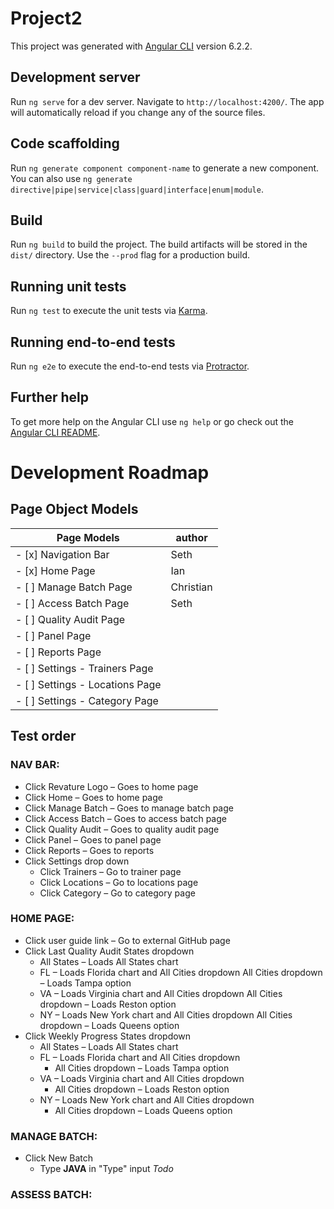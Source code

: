 # Project2

This project was generated with [Angular CLI](https://github.com/angular/angular-cli) version 6.2.2.

## Development server

Run `ng serve` for a dev server. Navigate to `http://localhost:4200/`. The app will automatically reload if you change any of the source files.

## Code scaffolding

Run `ng generate component component-name` to generate a new component. You can also use `ng generate directive|pipe|service|class|guard|interface|enum|module`.

## Build

Run `ng build` to build the project. The build artifacts will be stored in the `dist/` directory. Use the `--prod` flag for a production build.

## Running unit tests

Run `ng test` to execute the unit tests via [Karma](https://karma-runner.github.io).

## Running end-to-end tests

Run `ng e2e` to execute the end-to-end tests via [Protractor](http://www.protractortest.org/).

## Further help

To get more help on the Angular CLI use `ng help` or go check out the [Angular CLI README](https://github.com/angular/angular-cli/blob/master/README.md).

# Development Roadmap
## Page Object Models
Page Models | author   
------------|--------
- [x] Navigation Bar | Seth
- [x] Home Page | Ian
- [ ] Manage Batch Page | Christian
- [ ] Access Batch Page | Seth
- [ ] Quality Audit Page |
- [ ] Panel Page |
- [ ] Reports Page |
- [ ] Settings - Trainers Page |
- [ ] Settings - Locations Page |
- [ ] Settings - Category Page |

## Test order

### NAV BAR:
* Click Revature Logo – Goes to home page
* Click Home – Goes to home page
* Click Manage Batch – Goes to manage batch page
* Click Access Batch – Goes to access batch page
* Click Quality Audit – Goes to quality audit page
* Click Panel – Goes to panel page
* Click Reports – Goes to reports
* Click Settings drop down
    * Click Trainers – Go to trainer page
    * Click Locations – Go to locations page
    * Click Category – Go to category page

### HOME PAGE:
* Click user guide link – Go to external GitHub page
* Click Last Quality Audit States dropdown
    * All States – Loads All States chart
    * FL – Loads Florida chart and All Cities dropdown
        All Cities dropdown – Loads Tampa option
    * VA – Loads Virginia chart and All Cities dropdown
        All Cities dropdown – Loads Reston option
    * NY – Loads New York chart and All Cities dropdown
        All Cities dropdown – Loads Queens option
* Click Weekly Progress States dropdown
    * All States – Loads All States chart
    * FL – Loads Florida chart and All Cities dropdown
       - All Cities dropdown – Loads Tampa option
    * VA – Loads Virginia chart and All Cities dropdown
       - All Cities dropdown – Loads Reston option
    * NY – Loads New York chart and All Cities dropdown
       - All Cities dropdown – Loads Queens option

### MANAGE BATCH:
* Click New Batch
    * Type **JAVA** in "Type" input
*Todo*

### ASSESS BATCH:
